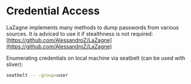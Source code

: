 # Credential Access

LaZagne implements many methods to dump passwords from various sources. It is adviced to use it if stealthness is not required: [https://github.com/AlessandroZ/LaZagne](https://github.com/AlessandroZ/LaZagne)

Enumerating credentials on local machine via seatbelt (can be used with sliver):

```bash
seatbelt -- -group=user
```
